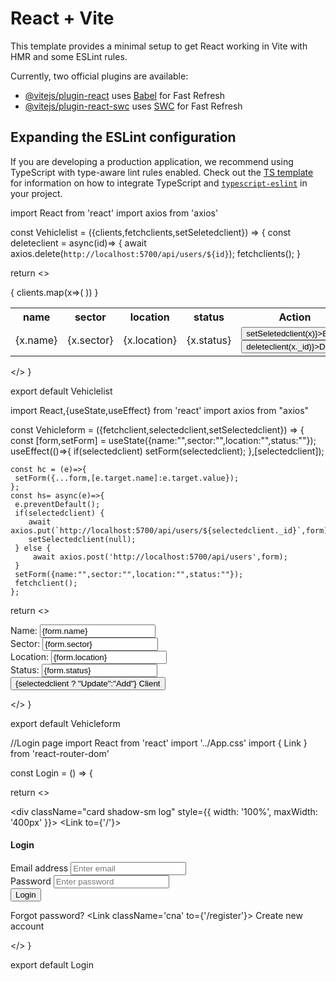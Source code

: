 # React + Vite

This template provides a minimal setup to get React working in Vite with HMR and some ESLint rules.

Currently, two official plugins are available:

- [@vitejs/plugin-react](https://github.com/vitejs/vite-plugin-react/blob/main/packages/plugin-react) uses [Babel](https://babeljs.io/) for Fast Refresh
- [@vitejs/plugin-react-swc](https://github.com/vitejs/vite-plugin-react/blob/main/packages/plugin-react-swc) uses [SWC](https://swc.rs/) for Fast Refresh

## Expanding the ESLint configuration

If you are developing a production application, we recommend using TypeScript with type-aware lint rules enabled. Check out the [TS template](https://github.com/vitejs/vite/tree/main/packages/create-vite/template-react-ts) for information on how to integrate TypeScript and [`typescript-eslint`](https://typescript-eslint.io) in your project.




import React from 'react'
import axios from 'axios'

const Vehiclelist = ({clients,fetchclients,setSeletedclient}) => {
 const deleteclient = async(id)=> {
  await axios.delete(`http://localhost:5700/api/users/${id}`);
  fetchclients();
 }

  return <>
  <table className='table table-dark'>
  <tr>
    <th>name</th>
     <th>sector</th>
      <th>location</th>
       <th>status</th>
       <th>Action</th>
  </tr>
  {
    clients.map(x=>(
        <tr>
        <td>{x.name}</td>
        <td>{x.sector}</td>
        <td>{x.location}</td>
        <td>{x.status}</td>
        <td>
            <button className='btn btn-dark' onClick={()=>setSeletedclient(x)}>Edit</button>
             <button className='btn btn-danger' onClick={()=>deleteclient(x._id)}>Delete</button>
        </td>
        </tr>
    ))
  }

  </table>

  </>
}

export default Vehiclelist


import React,{useState,useEffect} from 'react'
import axios from "axios"

const Vehicleform = ({fetchclient,selectedclient,setSelectedclient}) => {
    const [form,setForm] = useState({name:"",sector:"",location:"",status:""});
    useEffect(()=>{
        if(selectedclient) setForm(selectedclient);
    },[selectedclient]);

    const hc = (e)=>{
     setForm({...form,[e.target.name]:e.target.value});
    };
    const hs= async(e)=>{
     e.preventDefault();
     if(selectedclient) {
        await axios.put(`http://localhost:5700/api/users/${selectedclient._id}`,form);
        setSelectedclient(null);
     } else {
         await axios.post('http://localhost:5700/api/users',form);
     }
     setForm({name:"",sector:"",location:"",status:""});
     fetchclient();
    };

    
  return <>
  <form onSubmit={hs}>
   <div className='form-group'>
    <label>Name:</label>
    <input 
        type='text'
        name='name'
        placeholder='enter...'
        onChange={hc}
        className='form-control col-md-3'
        value={form.name}
    />
   </div>
   <div className='form-group'>
    <label>Sector:</label>
    <input 
        type='text'
        name='sector'
        placeholder='enter...'
        onChange={hc}
        className='form-control col-md-3'
        value={form.sector}
    />
   </div>
   <div className='form-group'>
    <label>Location:</label>
    <input 
        type='text'
        name='location'
        placeholder='enter...'
        onChange={hc}
        className='form-control col-md-3'
        value={form.location}
    />
    
   </div>
   <div className='form-group'>
    <label>Status:</label>
    <input 
        type='text'
        name='status'
        placeholder='enter...'
        onChange={hc}
        className='form-control col-md-3'
        value={form.status}
    />
   </div>
 <button type='submit'>{selectedclient ? "Update":"Add"} Client</button>
  </form>


  </>
}

export default Vehicleform


//Login page
import React from 'react'
import '../App.css'
import { Link } from 'react-router-dom'

const Login = () => {


  
  return <>
    <div className="container d-flex align-items-center justify-content-center min-vh-100">
        <div className="card shadow-sm log" style={{ width: '100%', maxWidth: '400px' }}>
            <Link to={'/'}><i class="fas fa-times cut-btn"></i></Link>
          <div className="card-body">
            <h4 className="card-title text-center mb-4">Login</h4>
            <form>
              <div className="mb-3">
                <label htmlFor="email" className="form-label">Email address</label>
                <input
                  type="email"
                  className="form-control"
                  id="email"
                  placeholder="Enter email"
                  required
                />
              </div>
              <div className="mb-3">
                <label htmlFor="password" className="form-label">Password</label>
                <input
                  type="password"
                  className="form-control"
                  id="password"
                  placeholder="Enter password"
                  required
                />
              </div>
              <div className="d-grid">
                <button type="submit" className="btn btn-primary">Login</button>
              </div>
            </form>
            <p className="text-center mt-3 mb-0">
              <Link to="/">Forgot password?</Link> <span><Link className='cna' to={'/register'}> Create new account</Link></span>
            </p>
          </div>
        </div>
      </div>
  </>
}

export default Login